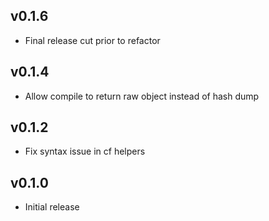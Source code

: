 ## v0.1.6
* Final release cut prior to refactor

## v0.1.4
* Allow compile to return raw object instead of hash dump

## v0.1.2
* Fix syntax issue in cf helpers

## v0.1.0
* Initial release
